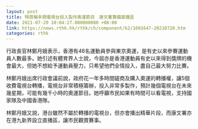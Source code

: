 ```yaml
---
layout: post
title: 特首稱多間電視台投入製作奧運節目　康文署籌備直播區
date: 2021-07-20 10:04:27.000000000 +08:00
link: https://news.rthk.hk/rthk/ch/component/k2/1601647-20210720.htm
categories: rthk
---
```


行政長官林鄭月娥表示，香港有46名運動員參與東京奧運，是有史以來參賽運動員人數最多。她引述有體育界人士說，今屆亦是香港運動員有史以來得到獎牌的機會最大，但她不想給予運動員壓力，只希望他們全情投入，盡自己最大努力比賽。

林鄭月娥出席行政會議前說，政府花一年多時間磋商及購入奧運的轉播權，讓5個收費電視台轉播，電視台非常積極籌辦，投入非常多製作，預計幾個電視台在未來幾星期，可能有幾千小時的奧運節目。她呼籲市民如果有時間可以看電視，支持國家隊及中國香港隊。

林鄭月娥又說，港台雖然不屬於轉播的電視台，但亦會播出精華片段，而康文署亦在港九新界設立直播區，讓市民觀賞賽事。
